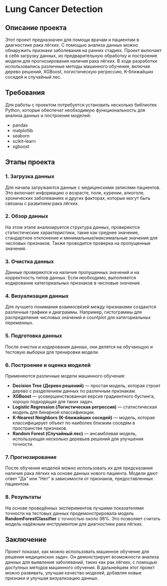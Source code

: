 # Lung Cancer Detection

## Описание проекта
Этот проект предназначен для помощи врачам и пациентам в диагностике рака лёгких. С помощью анализа данных можно обнаружить признаки заболевания на ранних стадиях. Проект включает в себя загрузку данных, их предварительную обработку и построение модели для прогнозирования наличия рака лёгких. В ходе разработки использовались различные методы машинного обучения, включая дерево решений, XGBoost, логистическую регрессию, K-ближайших соседей и случайный лес.

## Требования
Для работы с проектом потребуется установить несколько библиотек Python, которые обеспечат необходимую функциональность для анализа данных и построения моделей:
- pandas
- matplotlib
- seaborn
- scikit-learn
- xgboost

## Этапы проекта

### 1. Загрузка данных
Для начала загружаются данные с медицинскими записями пациентов. Это включает информацию о возрасте, поле, курении, алкоголе, хронических заболеваниях и других факторах, которые могут быть связаны с развитием рака лёгких.

### 2. Обзор данных
На этом этапе анализируется структура данных, проверяются статистические характеристики, такие как среднее значение, стандартное отклонение и минимальные/максимальные значения для числовых признаков. Также проводится проверка на пропущенные значения.

### 3. Очистка данных
Данные проверяются на наличие пропущенных значений и на корректность типов данных. Если необходимо, выполняется кодирование категориальных признаков в числовые значения.

### 4. Визуализация данных
Для лучшего понимания взаимосвязей между признаками создаются различные графики и диаграммы. Например, гистограммы для распределения числовых значений и countplot для категориальных переменных.

### 5. Подготовка данных
После очистки и кодирования данных, они делятся на обучающую и тестовую выборки для тренировки модели.

### 6. Построение и оценка моделей
Применяются различные модели машинного обучения:
- **Decision Tree (Дерево решений)** — простая модель, которая строит дерево с разделением данных по различным признакам.
- **XGBoost** — усовершенствованная версия градиентного бустинга, хорошо подходящая для таких задач.
- **Logistic Regression (Логистическая регрессия)** — статистическая модель для бинарной классификации.
- **K-Nearest Neighbors (K-ближайших соседей)** — модель, которая классифицирует объект по наиболее близким соседям в пространстве признаков.
- **Random Forest (Случайный лес)** — ансамблевая модель, использующая несколько деревьев решений для улучшения точности.

### 7. Прогнозирование
После обучения моделей можно использовать их для предсказания наличия рака лёгких на основе данных нового пациента. Модели дают ответ "Да" или "Нет" в зависимости от признаков, предоставленных пациентом.

### 8. Результаты
На основе проведённых экспериментов лучшими показателями точности на тестовых данных продемонстрировала модель **RandomForestClassifier** с точностью около 98%. Это позволяет считать модель надёжным инструментом для диагностики рака лёгких.

## Заключение
Проект показал, как можно использовать машинное обучение для решения медицинских задач. Он демонстрирует возможности анализа данных для выявления заболеваний, таких как рак лёгких, с помощью доступных методов машинного обучения. В дальнейшем этот проект можно развивать, улучшая качество моделей, добавляя новые признаки и улучшая визуализацию данных.
